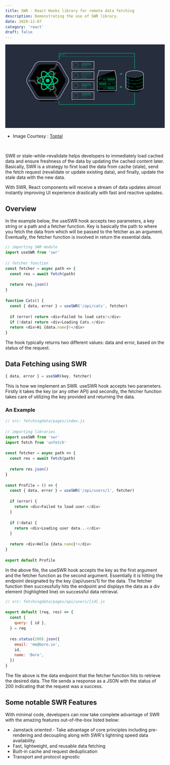 ```yaml
---
title: SWR - React Hooks library for remote data fetching
description: Demonstrating the use of SWR library.
date: 2020-12-07
category: 'react'
draft: false
---
```


![cover](./assets/SWR.png)

- Image Courtesy : [Toptal](https://www.toptal.com/react-hooks/stale-while-revalidate)

<br/>

SWR or stale-while-revalidate helps developers to immediately load cached data and ensure freshness of the data by updating the cached content later. Basically, SWR is a strategy to first load the data from cache (stale), send the fetch request (revalidate or update existing data), and finally, update the stale data with the new data.

With SWR, React components will receive a stream of data updates almost instantly improving UI experience drastically with fast and reactive updates.

## Overview

In the example below, the useSWR hook accepts two parameters, a key string or a path and a fetcher function. Key is basically the path to where you fetch the data from which will be passed to the fetcher as an argument. Eventually, the fetcher function is involved in return the essential data.

```javascript
// importing SWR module
import useSWR from 'swr'

// fetcher function
const fetcher = async path => {
  const res = await fetch(path)

  return res.json()
}

function Cats() {
  const { data, error } = useSWR('/api/cats', fetcher)

  if (error) return <div>Failed to load cats!</div>
  if (!data) return <div>Loading Cats.</div>
  return <div>Hi {data.name}!</div>
}
```

The hook typically returns two different values: data and error, based on the status of the request.

## Data Fetching using SWR

```javascript
{ data, error } = useSWR(key, fetcher)
```

This is how we implement an SWR. useSWR hook accepts two parameters. Firstly it takes the key (or any other API) and secondly, the fetcher function takes care of utilizing the key provided and returning the data.

### An Example

```javascript {22}
// src: fetchingdata/pages/index.js

// importing libraries
import useSWR from 'swr'
import fetch from 'unfetch'

const fetcher = async path => {
  const res = await fetch(path)

  return res.json()
}

const Profile = () => {
  const { data, error } = useSWR('/api/users/1', fetcher)

  if (error) {
    return <div>Failed to load user.</div>
  }

  if (!data) {
    return <div>Loading user data...</div>
  }

  return <div>Hello {data.name}!</div>
}

export default Profile
```

In the above file, the useSWR hook accepts the key as the first argument and the fetcher function as the second argument. Essentially it is hitting the endpoint designated by the key (/api/users/1) for the data. The fetcher function then successfully hits the endpoint and displays the data as a div element (highlighted line) on successful data retrieval.

```javascript
// src: fetchingdata/pages/api/users/[id].js

export default (req, res) => {
  const {
    query: { id },
  } = req

  res.status(200).json({
    email: 'me@boro.io',
    id,
    name: 'Boro',
  })
}
```

The file above is the data endpoint that the fetcher function hits to retrieve the desired data. The file sends a response as a JSON with the status of 200 indicating that the request was a success.

## Some notable SWR Features

With minimal code, developers can now take complete advantage of SWR with the amazing features out-of-the-box listed below:

- Jamstack oriented - Take advantage of core principles including pre-rendering and decoupling along with SWR's lightning speed data availability.
- Fast, lightweight, and reusable data fetching
- Built-in cache and request deduplication
- Transport and protocol agnostic
